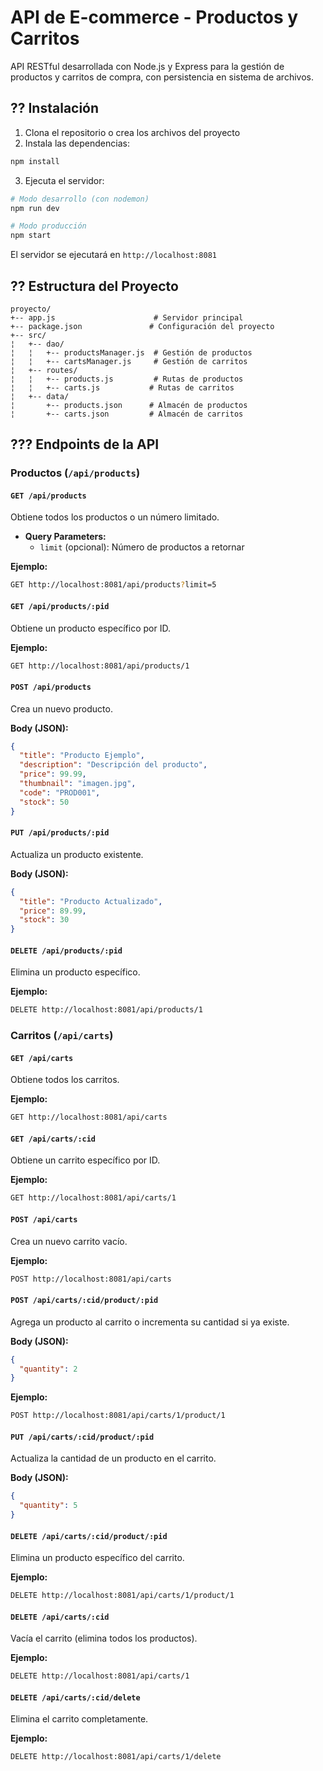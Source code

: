 
# API de E-commerce - Productos y Carritos

API RESTful desarrollada con Node.js y Express para la gestión de productos y carritos de compra, con persistencia en sistema de archivos.

## ?? Instalación

1. Clona el repositorio o crea los archivos del proyecto
2. Instala las dependencias:
```bash
npm install
```

3. Ejecuta el servidor:
```bash
# Modo desarrollo (con nodemon)
npm run dev

# Modo producción
npm start
```

El servidor se ejecutará en `http://localhost:8081`

## ?? Estructura del Proyecto

```
proyecto/
+-- app.js                      # Servidor principal
+-- package.json               # Configuración del proyecto
+-- src/
¦   +-- dao/
¦   ¦   +-- productsManager.js  # Gestión de productos
¦   ¦   +-- cartsManager.js     # Gestión de carritos
¦   +-- routes/
¦   ¦   +-- products.js         # Rutas de productos
¦   ¦   +-- carts.js           # Rutas de carritos
¦   +-- data/
¦       +-- products.json      # Almacén de productos
¦       +-- carts.json         # Almacén de carritos
```

## ??? Endpoints de la API

### Productos (`/api/products`)

#### `GET /api/products`
Obtiene todos los productos o un número limitado.
- **Query Parameters:**
  - `limit` (opcional): Número de productos a retornar

**Ejemplo:**
```bash
GET http://localhost:8081/api/products?limit=5
```

#### `GET /api/products/:pid`
Obtiene un producto específico por ID.

**Ejemplo:**
```bash
GET http://localhost:8081/api/products/1
```

#### `POST /api/products`
Crea un nuevo producto.

**Body (JSON):**
```json
{
  "title": "Producto Ejemplo",
  "description": "Descripción del producto",
  "price": 99.99,
  "thumbnail": "imagen.jpg",
  "code": "PROD001",
  "stock": 50
}
```

#### `PUT /api/products/:pid`
Actualiza un producto existente.

**Body (JSON):**
```json
{
  "title": "Producto Actualizado",
  "price": 89.99,
  "stock": 30
}
```

#### `DELETE /api/products/:pid`
Elimina un producto específico.

**Ejemplo:**
```bash
DELETE http://localhost:8081/api/products/1
```

### Carritos (`/api/carts`)

#### `GET /api/carts`
Obtiene todos los carritos.

**Ejemplo:**
```bash
GET http://localhost:8081/api/carts
```

#### `GET /api/carts/:cid`
Obtiene un carrito específico por ID.

**Ejemplo:**
```bash
GET http://localhost:8081/api/carts/1
```

#### `POST /api/carts`
Crea un nuevo carrito vacío.

**Ejemplo:**
```bash
POST http://localhost:8081/api/carts
```

#### `POST /api/carts/:cid/product/:pid`
Agrega un producto al carrito o incrementa su cantidad si ya existe.

**Body (JSON):**
```json
{
  "quantity": 2
}
```

**Ejemplo:**
```bash
POST http://localhost:8081/api/carts/1/product/1
```

#### `PUT /api/carts/:cid/product/:pid`
Actualiza la cantidad de un producto en el carrito.

**Body (JSON):**
```json
{
  "quantity": 5
}
```

#### `DELETE /api/carts/:cid/product/:pid`
Elimina un producto específico del carrito.

**Ejemplo:**
```bash
DELETE http://localhost:8081/api/carts/1/product/1
```

#### `DELETE /api/carts/:cid`
Vacía el carrito (elimina todos los productos).

**Ejemplo:**
```bash
DELETE http://localhost:8081/api/carts/1
```

#### `DELETE /api/carts/:cid/delete`
Elimina el carrito completamente.

**Ejemplo:**
```bash
DELETE http://localhost:8081/api/carts/1/delete
```

